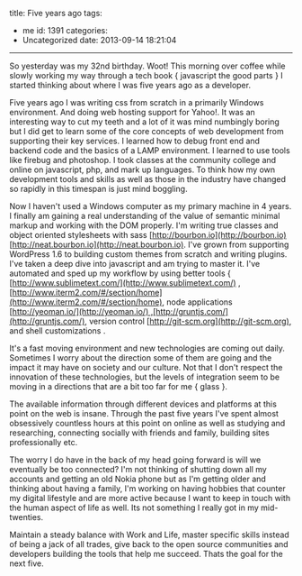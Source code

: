 title: Five years ago
tags:
  - me
id: 1391
categories:
  - Uncategorized
date: 2013-09-14 18:21:04
---

So yesterday was my 32nd birthday. Woot! This morning over coffee while slowly working my way through a tech book { javascript the good parts } I started thinking about where I was five years ago as a developer.

Five years ago I was writing css from scratch in a primarily Windows environment. And doing web hosting support for Yahoo!. It was an interesting way to cut my teeth and a lot of it was mind numbingly boring but I did get to learn some of the core concepts of web development from supporting their key services. I learned how to debug front end and backend code and the basics of a LAMP environment. I learned to use tools like firebug and photoshop. I took classes at the community college and online on javascript, php, and mark up languages. To think how my own development tools and skills as well as those in the industry have changed so rapidly in this timespan is just mind boggling.

Now I haven't used a Windows computer as my primary machine in 4 years. I finally am gaining a real understanding of the value of semantic minimal markup and working with the DOM properly. I'm writing true classes and object oriented stylesheets with sass [http://bourbon.io](http://bourbon.io) [http://neat.bourbon.io](http://neat.bourbon.io). I've grown from supporting WordPress 1.6 to building custom themes from scratch and writing plugins. I've taken a deep dive into javascript and am trying to master it. I've automated and sped up my workflow by using better tools { [http://www.sublimetext.com/](http://www.sublimetext.com/) , [http://www.iterm2.com/#/section/home](http://www.iterm2.com/#/section/home), node applications [http://yeoman.io/](http://yeoman.io/) ,[http://gruntjs.com/](http://gruntjs.com/), version control [http://git-scm.org](http://git-scm.org), and shell customizations .

It's a fast moving environment and new technologies are coming out daily. Sometimes I worry about the direction some of them are going and the impact it may have on society and our culture. Not that I don't respect the innovation of these technologies, but the levels of integration seem to be moving in a directions that are a bit too far for me { glass }.

The available information through different devices and platforms at this point on the web is insane. Through the past five years I've spent almost obsessively countless hours at this point on online as well as studying and researching, connecting socially with friends and family, building sites professionally etc.

The worry I do have in the back of my head going forward is will we eventually be too connected? I'm not thinking of shutting down all my accounts and getting an old Nokia phone but as I'm getting older and thinking about having a family, I'm working on having hobbies that counter my digital lifestyle and are more active because I want to keep in touch with the human aspect of life as well. Its not something I really got in my mid-twenties.

Maintain a steady balance with Work and Life, master specific skills instead of being a jack of all trades, give back to the open source communities and developers building the tools that help me succeed. Thats the goal for the next five.